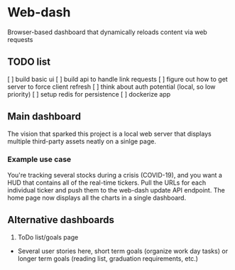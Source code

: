 # Web-dash
Browser-based dashboard that dynamically reloads content via web requests

## TODO list
[ ] build basic ui
[ ] build api to handle link requests
[ ] figure out how to get server to force client refresh
[ ] think about auth potential (local, so low priority)
[ ] setup redis for persistence
[ ] dockerize app

## Main dashboard
The vision that sparked this project is a local web server that displays
multiple third-party assets neatly on a sinlge page.

### Example use case
You're tracking several stocks during a crisis (COVID-19), and you want a HUD
that contains all of the real-time tickers. Pull the URLs for each individual
ticker and push them to the web-dash update API endpoint. The home page now
displays all the charts in a single dashboard.

## Alternative dashboards
1. ToDo list/goals page
  - Several user stories here, short term goals (organize work day tasks) or
longer term goals (reading list, graduation requirements, etc.)
